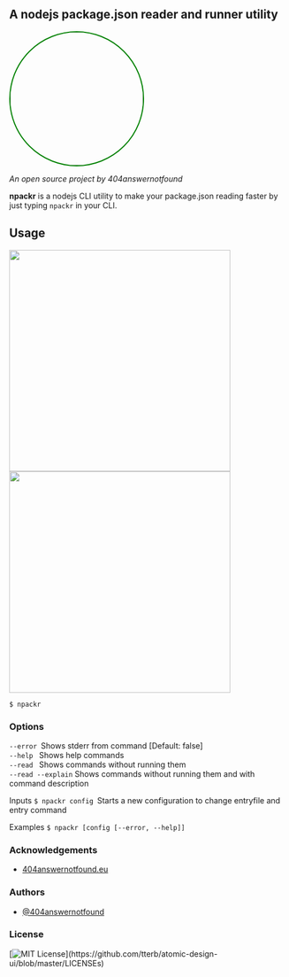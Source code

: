 
## A nodejs package.json reader and runner utility

 <img width="240" align="center" style="display: inline-block; border: 2px solid green; border-radius: 50%" src="https://404answernotfound.eu/_next/image?url=%2Fstatic%2Fimages%2F404answernotfounddarktheme.png&w=128&q=75">

_An open source project by 404answernotfound_

**npackr** is a nodejs CLI utility to make your package.json reading faster by just typing ```npackr``` in your CLI.

## Usage
 
<img width="400" align="center" src="https://raw.githubusercontent.com/404answernotfound/npackr/main/public/npackr.png">

<img width="400" align="center" src="https://raw.githubusercontent.com/404answernotfound/npackr/main/public/stdout.png">

 ```$ npackr```

### Options  
 ``` --error  ```Shows stderr from command [Default: false]  
 ```--help ```  Shows help commands  
 ```--read ``` Shows commands without running them  
 ```--read --explain``` Shows commands without running them and with command description  

Inputs
```$ npackr config ```Starts a new configuration to change entryfile and entry command  

Examples
  ```$ npackr [config [--error, --help]]```

### Acknowledgements

 - [404answernotfound.eu](https://404answernotfound.eu)

### Authors

- [@404answernotfound](https://github.com/404answernotfound)


### License

[![MIT License](https://img.shields.io/apm/l/atomic-design-ui.svg?)](https://github.com/tterb/atomic-design-ui/blob/master/LICENSEs)
